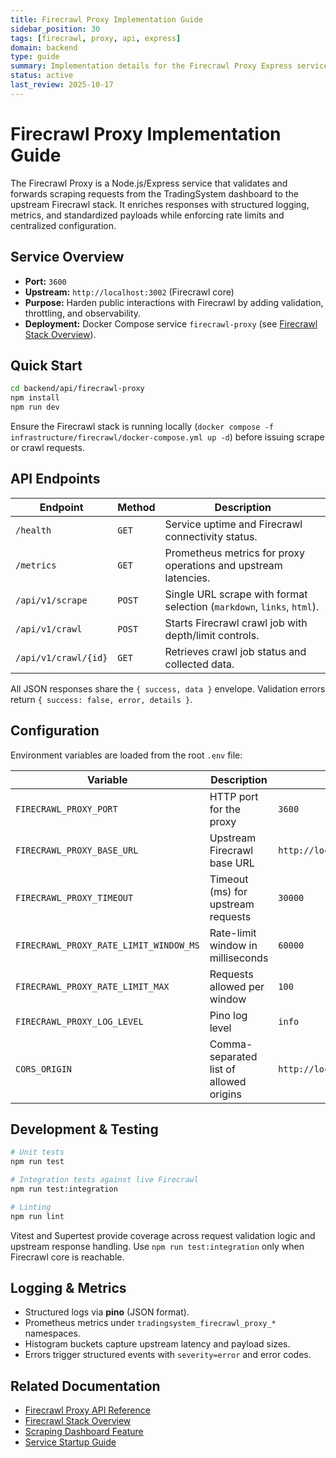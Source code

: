 ```yaml
---
title: Firecrawl Proxy Implementation Guide
sidebar_position: 30
tags: [firecrawl, proxy, api, express]
domain: backend
type: guide
summary: Implementation details for the Firecrawl Proxy Express service that mediates requests to the Firecrawl scraping stack.
status: active
last_review: 2025-10-17
---
```


# Firecrawl Proxy Implementation Guide

The Firecrawl Proxy is a Node.js/Express service that validates and forwards scraping requests from the TradingSystem dashboard to the upstream Firecrawl stack. It enriches responses with structured logging, metrics, and standardized payloads while enforcing rate limits and centralized configuration.

## Service Overview

- **Port:** `3600`
- **Upstream:** `http://localhost:3002` (Firecrawl core)
- **Purpose:** Harden public interactions with Firecrawl by adding validation, throttling, and observability.
- **Deployment:** Docker Compose service `firecrawl-proxy` (see [Firecrawl Stack Overview](../../../ops/infrastructure/firecrawl-stack.md)).

## Quick Start

```bash
cd backend/api/firecrawl-proxy
npm install
npm run dev
```

Ensure the Firecrawl stack is running locally (`docker compose -f infrastructure/firecrawl/docker-compose.yml up -d`) before issuing scrape or crawl requests.

## API Endpoints

| Endpoint | Method | Description |
|----------|--------|-------------|
| `/health` | `GET` | Service uptime and Firecrawl connectivity status. |
| `/metrics` | `GET` | Prometheus metrics for proxy operations and upstream latencies. |
| `/api/v1/scrape` | `POST` | Single URL scrape with format selection (`markdown`, `links`, `html`). |
| `/api/v1/crawl` | `POST` | Starts Firecrawl crawl job with depth/limit controls. |
| `/api/v1/crawl/{id}` | `GET` | Retrieves crawl job status and collected data. |

All JSON responses share the `{ success, data }` envelope. Validation errors return `{ success: false, error, details }`.

## Configuration

Environment variables are loaded from the root `.env` file:

| Variable | Description | Default |
|----------|-------------|---------|
| `FIRECRAWL_PROXY_PORT` | HTTP port for the proxy | `3600` |
| `FIRECRAWL_PROXY_BASE_URL` | Upstream Firecrawl base URL | `http://localhost:3002` |
| `FIRECRAWL_PROXY_TIMEOUT` | Timeout (ms) for upstream requests | `30000` |
| `FIRECRAWL_PROXY_RATE_LIMIT_WINDOW_MS` | Rate-limit window in milliseconds | `60000` |
| `FIRECRAWL_PROXY_RATE_LIMIT_MAX` | Requests allowed per window | `100` |
| `FIRECRAWL_PROXY_LOG_LEVEL` | Pino log level | `info` |
| `CORS_ORIGIN` | Comma-separated list of allowed origins | `http://localhost:3103,http://localhost:3004` |

## Development & Testing

```bash
# Unit tests
npm run test

# Integration tests against live Firecrawl
npm run test:integration

# Linting
npm run lint
```

Vitest and Supertest provide coverage across request validation logic and upstream response handling. Use `npm run test:integration` only when Firecrawl core is reachable.

## Logging & Metrics

- Structured logs via **pino** (JSON format).
- Prometheus metrics under `tradingsystem_firecrawl_proxy_*` namespaces.
- Histogram buckets capture upstream latency and payload sizes.
- Errors trigger structured events with `severity=error` and error codes.

## Related Documentation

- [Firecrawl Proxy API Reference](../firecrawl-proxy.md)
- [Firecrawl Stack Overview](../../../ops/infrastructure/firecrawl-stack.md)
- [Scraping Dashboard Feature](../../../frontend/features/webscraper-app.md)
- [Service Startup Guide](../../../ops/onboarding/START-SERVICES.md)
